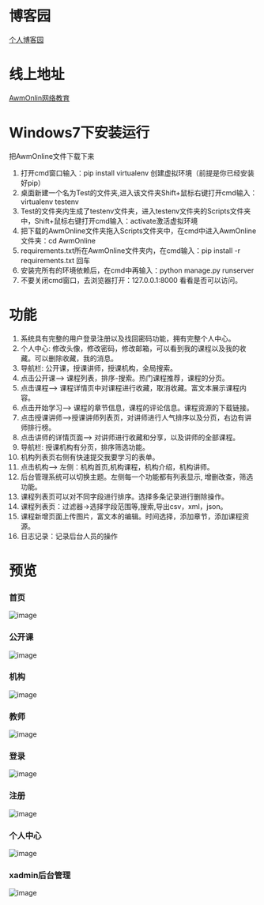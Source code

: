 # 博客园
[个人博客园](http://www.cnblogs.com/guotianbao/)  
# 线上地址
[AwmOnlin网络教育](http://207.246.124.116:6060/)  
# Windows7下安装运行  
把AwmOnline文件下载下来  
1. 打开cmd窗口输入：pip install virtualenv 创建虚拟环境（前提是你已经安装好pip）  
2. 桌面新建一个名为Test的文件夹,进入该文件夹Shift+鼠标右键打开cmd输入：virtualenv testenv  
3. Test的文件夹内生成了testenv文件夹，进入testenv文件夹的Scripts文件夹中，Shift+鼠标右键打开cmd输入：activate激活虚拟环境  
4. 把下载的AwmOnline文件夹拖入Scripts文件夹中，在cmd中进入AwmOnline文件夹：cd AwmOnline  
5. requirements.txt所在AwmOnline文件夹内，在cmd输入：pip install -r requirements.txt 回车    
6. 安装完所有的环境依赖后，在cmd中再输入：python manage.py runserver  
7. 不要关闭cmd窗口，去浏览器打开：127.0.0.1:8000 看看是否可以访问。  
# 功能
1. 系统具有完整的用户登录注册以及找回密码功能，拥有完整个人中心。
2. 个人中心: 修改头像，修改密码，修改邮箱，可以看到我的课程以及我的收藏。可以删除收藏，我的消息。
3. 导航栏: 公开课，授课讲师，授课机构，全局搜索。
4. 点击公开课–> 课程列表，排序-搜索。热门课程推荐，课程的分页。
5. 点击课程–> 课程详情页中对课程进行收藏，取消收藏。富文本展示课程内容。
6. 点击开始学习–> 课程的章节信息，课程的评论信息。课程资源的下载链接。
7. 点击授课讲师–>授课讲师列表页，对讲师进行人气排序以及分页，右边有讲师排行榜。
8. 点击讲师的详情页面–> 对讲师进行收藏和分享，以及讲师的全部课程。
9. 导航栏: 授课机构有分页，排序筛选功能。
10. 机构列表页右侧有快速提交我要学习的表单。
11. 点击机构–> 左侧：机构首页,机构课程，机构介绍，机构讲师。
12. 后台管理系统可以切换主题。左侧每一个功能都有列表显示, 增删改查，筛选功能。
13. 课程列表页可以对不同字段进行排序。选择多条记录进行删除操作。
14. 课程列表页：过滤器->选择字段范围等,搜索,导出csv，xml，json。
15. 课程新增页面上传图片，富文本的编辑。时间选择，添加章节，添加课程资源。
16. 日志记录：记录后台人员的操作
# 预览
### 首页
![image](https://raw.githubusercontent.com/tianbaoo/AwmOnline/master/pic_image/%E9%A6%96%E9%A1%B5.png)  
### 公开课
![image](https://raw.githubusercontent.com/tianbaoo/AwmOnline/master/pic_image/%E5%85%AC%E5%BC%80%E8%AF%BE.png)  
### 机构
![image](https://raw.githubusercontent.com/tianbaoo/AwmOnline/master/pic_image/%E6%9C%BA%E6%9E%84%E9%A1%B5.png)  
### 教师
![image](https://raw.githubusercontent.com/tianbaoo/AwmOnline/master/pic_image/%E6%95%99%E5%B8%88%E9%A1%B5.png)  
### 登录
![image](https://raw.githubusercontent.com/tianbaoo/AwmOnline/master/pic_image/%E7%99%BB%E5%BD%95.png)  
### 注册
![image](https://raw.githubusercontent.com/tianbaoo/AwmOnline/master/pic_image/%E6%B3%A8%E5%86%8C%E9%A1%B5.png)  
### 个人中心
![image](https://raw.githubusercontent.com/tianbaoo/AwmOnline/master/pic_image/%E4%B8%AA%E4%BA%BA%E4%B8%AD%E5%BF%83.png)  
### xadmin后台管理
![image](https://raw.githubusercontent.com/tianbaoo/AwmOnline/master/pic_image/%E5%90%8E%E5%8F%B0xadmin.png)  

















